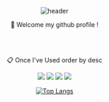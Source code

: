 <div align="center">
  
  ![header](https://capsule-render.vercel.app/api?type=waving&text=맛탕깃허브)

  👋 Welcome my github profile !

  <br/>
  <br/>
  
  :clipboard: Once I've Used order by desc

  <img src="https://img.shields.io/badge/JAVA-007396?style=for-the-badge&logo=Java&logoColor=white">
  <img src="https://img.shields.io/badge/python-3776AB?style=flat-square&logo=python&logoColor=white">
  <img src="https://img.shields.io/badge/MySQL-4479A1?style=for-the-badge&logo=MySQL&logoColor=white">
  <img src="https://img.shields.io/badge/github-181717?style=for-the-badge&logo=github&logoColor=white">

  [![Top Langs](https://github-readme-stats.vercel.app/api/top-langs/?username=fl53hn&layout=compact)](https://github.com/fl53hn/fl53hn/github-readme-stats)
  


<!--
**fl53hn/fl53hn** is a ✨ _special_ ✨ repository because its `README.md` (this file) appears on your GitHub profile.

Here are some ideas to get you started:

- 🔭 I’m currently working on ...
- 🌱 I’m currently learning ...
- 👯 I’m looking to collaborate on ...
- 🤔 I’m looking for help with ...
- 💬 Ask me about ...
- 📫 How to reach me: ...
- 😄 Pronouns: ...
- ⚡ Fun fact: ...
-->
</div>
